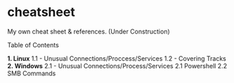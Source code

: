 # cheatsheet
My own cheat sheet & references. (Under Construction)

Table of Contents

<html>
<b>1.  Linux</b>
  1.1 - Unusual Connections/Proccess/Services
  1.2 - Covering Tracks
<b>2.  Windows</b>
  2.1 - Unusual Connections/Process/Services
  2.1 Powershell
  2.2 SMB Commands
  
